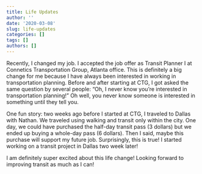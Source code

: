 ```yaml
---
title: Life Updates
author: ''
date: '2020-03-08'
slug: life-updates
categories: []
tags: []
authors: []
---
```


Recently, I changed my job. I accepted the job offer as Transit Planner I at Connetics Transportation Group, Atlanta office. This is definitely a big change for me because I have always been interested in working in transportation planning. Before and after starting at CTG, I got asked the same question by several people: “Oh, I never know you’re interested in transportation planning!” Oh well, you never know someone is interested in something until they tell you.

One fun story: two weeks ago before I started at CTG, I traveled to Dallas with Nathan. We traveled using walking and transit only within the city. One day, we could have purchased the half-day transit pass (3 dollars) but we ended up buying a whole-day pass (6 dollars). Then I said, maybe this purchase will support my future job. Surprisingly, this is true! I started working on a transit project in Dallas two week later!

I am definitely super excited about this life change! Looking forward to improving transit as much as I can!

